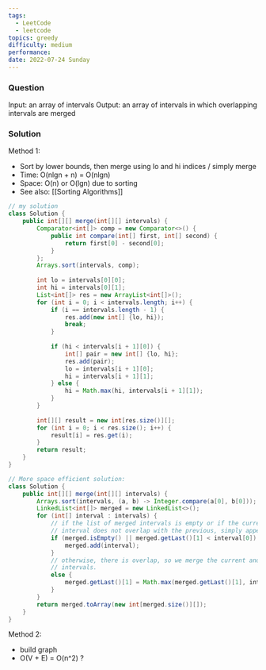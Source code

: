 ```yaml
---
tags:
  - LeetCode
  - leetcode
topics: greedy
difficulty: medium
performance: 
date: 2022-07-24 Sunday
---
```

### Question
Input:  an array of intervals
Output: an array of intervals in which overlapping intervals are merged

### Solution
Method 1: 
+ Sort by lower bounds, then merge using lo and hi indices / simply merge
+ Time: O(nlgn + n) = O(nlgn)
+ Space: O(n) or O(lgn) due to sorting
+ See also: [[Sorting Algorithms]]

``` Java
// my solution
class Solution {
    public int[][] merge(int[][] intervals) {
        Comparator<int[]> comp = new Comparator<>() {
            public int compare(int[] first, int[] second) {
                return first[0] - second[0];
            }   
        };
        Arrays.sort(intervals, comp);
        
        int lo = intervals[0][0];
        int hi = intervals[0][1];
        List<int[]> res = new ArrayList<int[]>();
        for (int i = 0; i < intervals.length; i++) {
            if (i == intervals.length - 1) {
                res.add(new int[] {lo, hi});
                break;
            }
            
            if (hi < intervals[i + 1][0]) {
                int[] pair = new int[] {lo, hi};
                res.add(pair);
                lo = intervals[i + 1][0];
                hi = intervals[i + 1][1];
            } else {
                hi = Math.max(hi, intervals[i + 1][1]);
            }
        }
        
        int[][] result = new int[res.size()][];
        for (int i = 0; i < res.size(); i++) {
            result[i] = res.get(i);
        }
        return result;
    }
}

// More space efficient solution:
class Solution {
    public int[][] merge(int[][] intervals) {
        Arrays.sort(intervals, (a, b) -> Integer.compare(a[0], b[0]));
        LinkedList<int[]> merged = new LinkedList<>();
        for (int[] interval : intervals) {
            // if the list of merged intervals is empty or if the current
            // interval does not overlap with the previous, simply append it.
            if (merged.isEmpty() || merged.getLast()[1] < interval[0]) {
                merged.add(interval);
            }
            // otherwise, there is overlap, so we merge the current and previous
            // intervals.
            else {
                merged.getLast()[1] = Math.max(merged.getLast()[1], interval[1]);
            }
        }
        return merged.toArray(new int[merged.size()][]);
    }
}

```

Method 2:
+ build graph
+ O(V + E) = O(n^2) ? 
